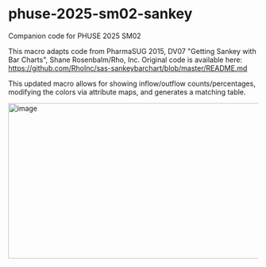 # phuse-2025-sm02-sankey
Companion code for PHUSE 2025 SM02

This macro adapts code from PharmaSUG 2015, DV07 "Getting Sankey with Bar Charts", Shane Rosenbalm/Rho, Inc. 
Original code is available here: https://github.com/RhoInc/sas-sankeybarchart/blob/master/README.md 

This updated macro allows for showing inflow/outflow counts/percentages, modifying the colors via attribute maps, and generates a matching table.

<img width="652" height="313" alt="image" src="https://github.com/user-attachments/assets/29b2725d-239e-4d91-887b-9184e8e9e3f8" />
